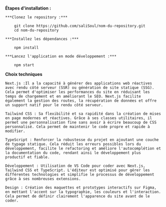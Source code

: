 
**Étapes d'installation :** 

    ***Clonez le repository :***

        git clone https://github.com/saliSoul/nom-du-repository.git
        cd nom-du-repository

    ***Installez les dépendances :***

        npm install

    ***Lancez l'application en mode développement :***

        npm start



**Choix techniques**

    Next.js :Il a la capacité à générer des applications web réactives avec rendu côté serveur (SSR) ou génération de site statique (SSG). Cela permet d'optimiser les performances du site en réduisant les temps de chargement et en améliorant le SEO. Next.js facilite également la gestion des routes, la récupération de données et offre un support natif pour le rendu côté serveur.

    Tailwind CSS : Sa flexibilité et sa rapidité dans la création de mises en page modernes et réactives. Grâce à ses classes utilitaires, il permet une personnalisation fine sans avoir à écrire beaucoup de CSS personnalisé. Cela permet de maintenir le code propre et rapide à modifier.

    TypeScript : Renforcer la robustesse du projet en ajoutant une couche de typage statique. Cela réduit les erreurs possibles lors du développement, facilite le refactoring et améliore l'autocomplétion et la documentation du code, rendant ainsi le développement plus productif et fiable.

    Développement : Utilisation de VS Code pour coder avec Next.js, Tailwind CSS et TypeScript. L'éditeur est optimisé pour gérer les différentes technologies et simplifie le processus de développement grâce à ses nombreuses extensions.

    Design : Création des maquettes et prototypes interactifs sur Figma, en mettant l'accent sur la typographie, les couleurs et l'interaction. Cela permet de définir clairement l'apparence du site avant de le coder.


